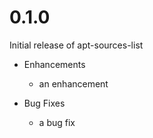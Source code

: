 # 0.1.0

Initial release of apt-sources-list

* Enhancements
  * an enhancement

* Bug Fixes
  * a bug fix
